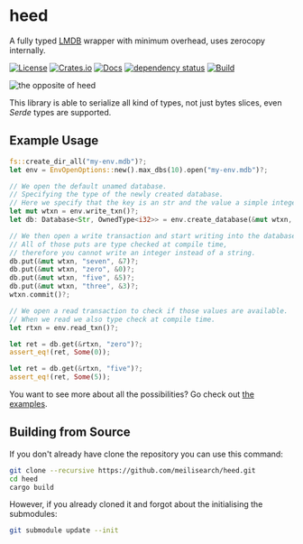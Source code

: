 # heed
A fully typed [LMDB](https://en.wikipedia.org/wiki/Lightning_Memory-Mapped_Database) wrapper with minimum overhead, uses zerocopy internally.

[![License](https://img.shields.io/badge/license-MIT-green)](#LICENSE)
[![Crates.io](https://img.shields.io/crates/v/heed)](https://crates.io/crates/heed)
[![Docs](https://docs.rs/heed/badge.svg)](https://docs.rs/heed)
[![dependency status](https://deps.rs/repo/github/meilisearch/heed/status.svg)](https://deps.rs/repo/github/meilisearch/heed)
[![Build](https://github.com/meilisearch/heed/actions/workflows/test.yml/badge.svg)](https://github.com/meilisearch/heed/actions/workflows/test.yml)

![the opposite of heed](https://thesaurus.plus/img/antonyms/153/heed.png)

This library is able to serialize all kind of types, not just bytes slices, even _Serde_ types are supported.

## Example Usage

```rust
fs::create_dir_all("my-env.mdb")?;
let env = EnvOpenOptions::new().max_dbs(10).open("my-env.mdb")?;

// We open the default unamed database.
// Specifying the type of the newly created database.
// Here we specify that the key is an str and the value a simple integer.
let mut wtxn = env.write_txn()?;
let db: Database<Str, OwnedType<i32>> = env.create_database(&mut wtxn, None)?;

// We then open a write transaction and start writing into the database.
// All of those puts are type checked at compile time,
// therefore you cannot write an integer instead of a string.
db.put(&mut wtxn, "seven", &7)?;
db.put(&mut wtxn, "zero", &0)?;
db.put(&mut wtxn, "five", &5)?;
db.put(&mut wtxn, "three", &3)?;
wtxn.commit()?;

// We open a read transaction to check if those values are available.
// When we read we also type check at compile time.
let rtxn = env.read_txn()?;

let ret = db.get(&rtxn, "zero")?;
assert_eq!(ret, Some(0));

let ret = db.get(&rtxn, "five")?;
assert_eq!(ret, Some(5));
```

You want to see more about all the possibilities? Go check out [the examples](heed/examples/).

## Building from Source

If you don't already have clone the repository you can use this command:

```bash
git clone --recursive https://github.com/meilisearch/heed.git
cd heed
cargo build
```

However, if you already cloned it and forgot about the initialising the submodules:

```bash
git submodule update --init
```

